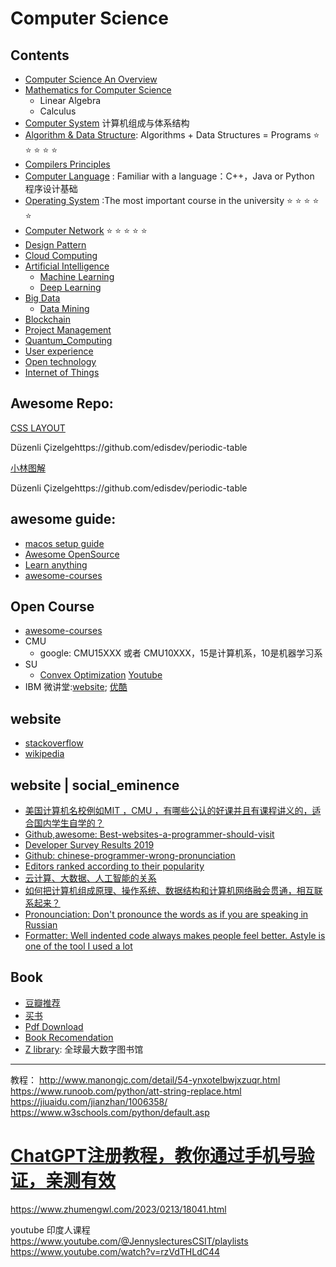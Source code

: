 # Computer Science

## Contents

* [Computer Science An Overview](Computer_Science_an_Overview/README.md)
* [Mathematics for Computer Science](0.Mathematics_for_CS/README.md)
  * Linear Algebra
  * Calculus
* [Computer System](docs/1.Computer_System) 计算机组成与体系结构
* [Algorithm &amp; Data Structure](3.Algorithm_DataStructure/README.md): Algorithms + Data Structures = Programs ⭐️ ⭐️ ⭐️ ⭐️ ⭐️
* [Compilers Principles](6.Compilers_Principles/README.md)
* [Computer Language](2.Computer_Language/README.md) : Familiar with a language：C++，Java or Python 程序设计基础
* [Operating System](4.Operating_System/README.md) :The most important course in the university ⭐️ ⭐️ ⭐️ ⭐️ ⭐️
* [Computer Network](5.Computer_Network/README.md) ⭐️ ⭐️ ⭐️ ⭐️ ⭐️
* [Design Pattern](7.Design_Pattern/README.md)
* [Cloud Computing](8.Cloud_Computing/README.md)
* [Artificial Intelligence](9.Artificial_Intelligence/README.md)
  * [Machine Learning](9.Artificial_Intelligence/Machine_Learning/README.md)
  * [Deep Learning](9.Artificial_Intelligence/Deep_Learning/README.md)
* [Big Data](Big_Data/README.md)
  * [Data Mining](Big_Data/Data_Mining/README.md)
* [Blockchain](Blockchain/README.md)
* [Project Management](Project_Management/README.md)
* [Quantum_Computing](10.Quantum_Computing/README.md)
* [User experience](User_experience/README.md)
* [Open technology](Open_technology/README.md)
* [Internet of Things](11.Internet_of_Things/物联网.md)

## Awesome Repo:

[CSS LAYOUT](https://csslayout.io/)

Düzenli Çizelgehttps://github.com/edisdev/periodic-table

[小林图解](https://xiaolincoding.com/)

Düzenli Çizelgehttps://github.com/edisdev/periodic-table

## awesome guide:

* [macos setup guide](https://sourabhbajaj.com/mac-setup/)
* [Awesome OpenSource](https://awesomeopensource.com/)
* [Learn anything](https://learn-anything.xyz/)
* [awesome-courses](https://github.com/prakhar1989/awesome-courses#algorithms)

## Open Course
* [awesome-courses](https://github.com/prakhar1989/awesome-courses#algorithms)
* CMU
  * google: CMU15XXX 或者 CMU10XXX，15是计算机系，10是机器学习系
* SU
  * [Convex Optimization](http://web.stanford.edu/class/ee364a/index.html) [Youtube](https://www.youtube.com/watch?v=McLq1hEq3UY&list=PL3940DD956CDF0622)
* IBM 微讲堂:[website](https://developer.ibm.com/cn/tv/2017/container-microservice/); [优酷](https://i.youku.com/i/UNTI2NTA2NTAw/playlists?spm=a2hzp.8253876.0.0&order=1&page=1)

## website

* [stackoverflow](https://stackoverflow.com/)
* [wikipedia]()

## website | social_eminence
* [美国计算机名校例如MIT ，CMU ，有哪些公认的好课并且有课程讲义的，适合国内学生自学的？](https://www.zhihu.com/question/57532048)
* [Github,awesome: Best-websites-a-programmer-should-visit](https://github.com/sdmg15/Best-websites-a-programmer-should-visit)
* [Developer Survey Results 2019](https://insights.stackoverflow.com/survey/2019)
* [Github: chinese-programmer-wrong-pronunciation](https://github.com/shimohq/chinese-programmer-wrong-pronunciation)
* [Editors ranked according to their popularity](https://www.slant.co/topics/12/~best-programming-text-editors)
* [云计算、大数据、人工智能的关系](https://zhuanlan.zhihu.com/p/62898738)
* [如何把计算机组成原理、操作系统、数据结构和计算机网络融会贯通，相互联系起来？](https://www.zhihu.com/question/22017267/answer/26468016)
* [Pronounciation: Don&#39;t pronounce the words as if you are speaking in Russian](https://github.com/shimohq/chinese-programmer-wrong-pronunciation)
* [Formatter: Well indented code always makes people feel better. Astyle is one of the tool I used a lot](http://astyle.sourceforge.net/astyle.html)


## Book

* [豆瓣推荐](https://book.douban.com/subject_search?search_text=%E8%AE%A1%E7%AE%97%E6%9C%BA&cat=1001)
* [买书](http://search.china-pub.com/s/?key1=%C9%EE%C8%EB%C0%ED%BD%E2%BC%C6%CB%E3%BB%FA%D3%A2%CE%C4&type=&pz=1)
* [Pdf Download](http://www.java1234.com/a/javabook/)
* [Book Recomendation](book.md)
* [Z library](http://zh.1lib.pl/): 全球最大数字图书馆

---


教程： http://www.manongjc.com/detail/54-ynxotelbwjxzuqr.html
https://www.runoob.com/python/att-string-replace.html
https://jiuaidu.com/jianzhan/1006358/
https://www.w3schools.com/python/default.asp

# [ChatGPT注册教程，教你通过手机号验证，亲测有效](https://www.zhumengwl.com/2023/0213/18041.html)
https://www.zhumengwl.com/2023/0213/18041.html



youtube 印度人课程
https://www.youtube.com/@JennyslecturesCSIT/playlists
https://www.youtube.com/watch?v=rzVdTHLdC44